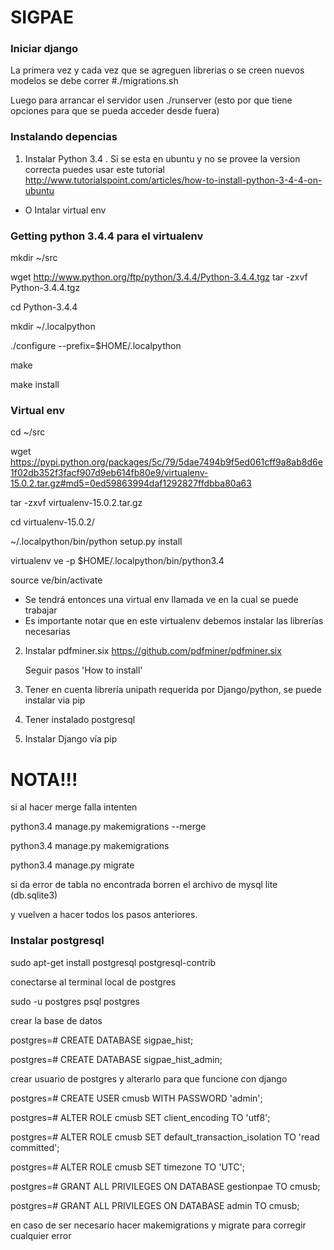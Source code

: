 # SIGPAE

### Iniciar django

La primera vez y cada vez que se agreguen librerias o se creen nuevos modelos se debe correr #./migrations.sh

Luego para arrancar el servidor usen ./runserver (esto por que tiene opciones para que se pueda acceder desde fuera)

### Instalando depencias

1. Instalar Python 3.4 . Si se esta en ubuntu y no se provee la version correcta puedes usar este tutorial
  http://www.tutorialspoint.com/articles/how-to-install-python-3-4-4-on-ubuntu

 - O Intalar virtual env

 ### Getting python 3.4.4 para el virtualenv
 mkdir ~/src

 wget http://www.python.org/ftp/python/3.4.4/Python-3.4.4.tgz
 tar -zxvf Python-3.4.4.tgz

 cd Python-3.4.4

 mkdir ~/.localpython

 ./configure --prefix=$HOME/.localpython

 make

 make install

 ### Virtual env

 cd ~/src

 wget https://pypi.python.org/packages/5c/79/5dae7494b9f5ed061cff9a8ab8d6e1f02db352f3facf907d9eb614fb80e9/virtualenv-15.0.2.tar.gz#md5=0ed59863994daf1292827ffdbba80a63

 tar -zxvf virtualenv-15.0.2.tar.gz

 cd virtualenv-15.0.2/

 ~/.localpython/bin/python setup.py install

 virtualenv ve -p $HOME/.localpython/bin/python3.4

 source ve/bin/activate  

 - Se tendrá entonces una virtual env llamada ve en la cual se puede trabajar
 - Es importante notar que en este virtualenv debemos instalar las librerías necesarias

2. Instalar pdfminer.six
	https://github.com/pdfminer/pdfminer.six

	Seguir pasos 'How to install'

3. Tener en cuenta librería unipath requerida por Django/python, se puede instalar via pip

4. Tener instalado postgresql

5. Instalar Django vía pip

# NOTA!!!

si al hacer merge falla intenten

python3.4 manage.py makemigrations --merge

python3.4 manage.py makemigrations

python3.4 manage.py migrate

si da error de tabla no encontrada borren el archivo de mysql lite (db.sqlite3)

y vuelven a hacer todos los pasos anteriores.

### Instalar postgresql

  sudo apt-get install postgresql postgresql-contrib

conectarse al terminal local de postgres

  sudo -u postgres psql postgres

crear la base de datos

  postgres=# CREATE DATABASE sigpae_hist;

  postgres=# CREATE DATABASE sigpae_hist_admin;

crear usuario de postgres y alterarlo para que funcione con django

  postgres=# CREATE USER cmusb WITH PASSWORD 'admin';

  postgres=# ALTER ROLE cmusb SET client_encoding TO 'utf8';

  postgres=# ALTER ROLE cmusb SET default_transaction_isolation TO 'read committed';

  postgres=# ALTER ROLE cmusb SET timezone TO 'UTC';

  postgres=# GRANT ALL PRIVILEGES ON DATABASE gestionpae TO cmusb;

  postgres=# GRANT ALL PRIVILEGES ON DATABASE admin TO cmusb;

en caso de ser necesario hacer makemigrations y migrate para corregir cualquier error
